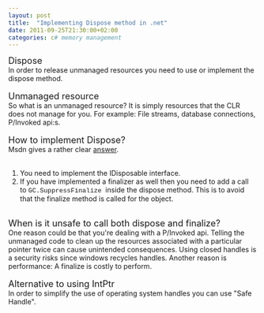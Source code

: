 ```yaml
---
layout: post
title:  "Implementing Dispose method in .net"
date: 2011-09-25T21:30:00+02:00
categories: c# memory management
---
```


<span class="Apple-style-span" style="font-size: large;">Dispose</span><br>
In order to release unmanaged resources you need to use or implement the dispose method.<br><br><span class="Apple-style-span" style="font-size: large;">Unmanaged resource</span><br>
So what is an unmanaged resource? It is simply resources that the CLR does not manage for you. For example: File streams, database connections, P/Invoked api:s.<br><br><span class="Apple-style-span" style="font-size: large;">How to implement Dispose?</span><br>
Msdn gives a rather clear <a href="http://msdn.microsoft.com/en-us/library/fs2xkftw.aspx">answer</a>.<br><br><ol>
<li>You need to implement the IDisposable interface. </li>
<li>If you have implemented a finalizer as well then you need to add a call to <span class="Apple-style-span" style="font-family: Consolas, Courier, monospace; font-size: 13px; white-space: pre;">GC.SuppressFinalize </span>inside the dispose method. This is to avoid that the finalize method is called for the object.</li>
</ol>
<br><span class="Apple-style-span" style="font-size: large;">When is it unsafe to call both dispose and finalize?</span><br>
One reason could be that you're dealing with a P/Invoked api. Telling the unmanaged code to clean up the resources associated with a particular pointer twice can cause unintended consequences. Using closed handles is a security risks since windows recycles handles. Another reason is performance: A finalize is costly to perform.<br><br><span class="Apple-style-span" style="font-size: large;">Alternative to using IntPtr</span><br>
In order to simplify the use of operating system handles you can use "Safe Handle".
<div style="clear: both;"></div>